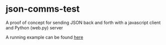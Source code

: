 # json-comms-test
A proof of concept for sending JSON back and forth with a javascript client and Python (web.py) server

A running example can be found [here](http://aarontag.com/json)
